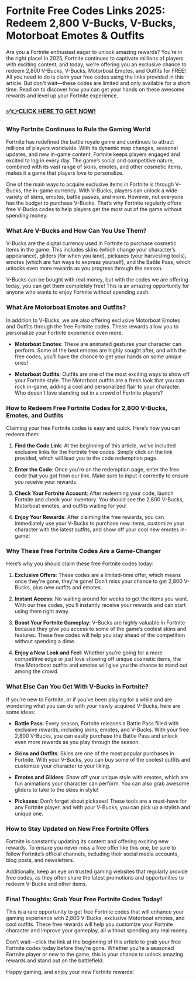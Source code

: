 # Fortnite Free Codes Links 2025: Redeem 2,800 V-Bucks, V-Bucks, Motorboat Emotes & Outfits

Are you a Fortnite enthusiast eager to unlock amazing rewards? You’re in the right place! In 2025, Fortnite continues to captivate millions of players with exciting content, and today, we're offering you an exclusive chance to redeem 2,800 V-Bucks, V-Bucks, Motorboat Emotes, and Outfits for FREE! All you need to do is claim your free codes using the links provided in this article. But don't wait—these codes are limited and only available for a short time. Read on to discover how you can get your hands on these awesome rewards and level up your Fortnite experience.

### [✅👉CLICK HERE TO GET NOW!](https://justfree.xyz/get/it/now/)

### Why Fortnite Continues to Rule the Gaming World

Fortnite has redefined the battle royale genre and continues to attract millions of players worldwide. With its dynamic map changes, seasonal updates, and new in-game content, Fortnite keeps players engaged and excited to log in every day. The game’s social and competitive nature, combined with its vast range of skins, emotes, and other cosmetic items, makes it a game that players love to personalize.

One of the main ways to acquire exclusive items in Fortnite is through V-Bucks, the in-game currency. With V-Bucks, players can unlock a wide variety of skins, emotes, battle passes, and more. However, not everyone has the budget to purchase V-Bucks. That’s why Fortnite regularly offers free V-Bucks codes to help players get the most out of the game without spending money.

### What Are V-Bucks and How Can You Use Them?

V-Bucks are the digital currency used in Fortnite to purchase cosmetic items in the game. This includes skins (which change your character’s appearance), gliders (for when you land), pickaxes (your harvesting tools), emotes (which are fun ways to express yourself), and the Battle Pass, which unlocks even more rewards as you progress through the season.

V-Bucks can be bought with real money, but with the codes we are offering today, you can get them completely free! This is an amazing opportunity for anyone who wants to enjoy Fortnite without spending cash.

### What Are Motorboat Emotes and Outfits?

In addition to V-Bucks, we are also offering exclusive Motorboat Emotes and Outfits through the free Fortnite codes. These rewards allow you to personalize your Fortnite experience even more. 

- **Motorboat Emotes**: These are animated gestures your character can perform. Some of the best emotes are highly sought after, and with the free codes, you’ll have the chance to get your hands on some unique ones!
  
- **Motorboat Outfits**: Outfits are one of the most exciting ways to show off your Fortnite style. The Motorboat outfits are a fresh look that you can rock in-game, adding a cool and personalized flair to your character. Who doesn't love standing out in a crowd of Fortnite players?

### How to Redeem Free Fortnite Codes for 2,800 V-Bucks, Emotes, and Outfits

Claiming your free Fortnite codes is easy and quick. Here’s how you can redeem them:

1. **Find the Code Link**: At the beginning of this article, we’ve included exclusive links for the Fortnite free codes. Simply click on the link provided, which will lead you to the code redemption page.

2. **Enter the Code**: Once you’re on the redemption page, enter the free code that you got from our link. Make sure to input it correctly to ensure you receive your rewards. 

3. **Check Your Fortnite Account**: After redeeming your code, launch Fortnite and check your inventory. You should see the 2,800 V-Bucks, Motorboat emotes, and outfits waiting for you!

4. **Enjoy Your Rewards**: After claiming the free rewards, you can immediately use your V-Bucks to purchase new items, customize your character with the latest outfits, and show off your cool new emotes in-game!

### Why These Free Fortnite Codes Are a Game-Changer

Here’s why you should claim these free Fortnite codes today:

1. **Exclusive Offers**: These codes are a limited-time offer, which means once they're gone, they’re gone! Don’t miss your chance to get 2,800 V-Bucks, plus new outfits and emotes.
  
2. **Instant Access**: No waiting around for weeks to get the items you want. With our free codes, you’ll instantly receive your rewards and can start using them right away.
  
3. **Boost Your Fortnite Gameplay**: V-Bucks are highly valuable in Fortnite because they give you access to some of the game’s coolest skins and features. These free codes will help you stay ahead of the competition without spending a dime.
  
4. **Enjoy a New Look and Feel**: Whether you're going for a more competitive edge or just love showing off unique cosmetic items, the free Motorboat outfits and emotes will give you the chance to stand out among the crowd.

### What Else Can You Get With V-Bucks in Fortnite?

If you’re new to Fortnite, or if you’ve been playing for a while and are wondering what you can do with your newly acquired V-Bucks, here are some ideas:

- **Battle Pass**: Every season, Fortnite releases a Battle Pass filled with exclusive rewards, including skins, emotes, and V-Bucks. With your free 2,800 V-Bucks, you can easily purchase the Battle Pass and unlock even more rewards as you play through the season.

- **Skins and Outfits**: Skins are one of the most popular purchases in Fortnite. With your V-Bucks, you can buy some of the coolest outfits and customize your character to your liking.

- **Emotes and Gliders**: Show off your unique style with emotes, which are fun animations your character can perform. You can also grab awesome gliders to take to the skies in style!

- **Pickaxes**: Don’t forget about pickaxes! These tools are a must-have for any Fortnite player, and with your V-Bucks, you can pick up a stylish and unique one.

### How to Stay Updated on New Free Fortnite Offers

Fortnite is constantly updating its content and offering exciting new rewards. To ensure you never miss a free offer like this one, be sure to follow Fortnite’s official channels, including their social media accounts, blog posts, and newsletters. 

Additionally, keep an eye on trusted gaming websites that regularly provide free codes, as they often share the latest promotions and opportunities to redeem V-Bucks and other items.

### Final Thoughts: Grab Your Free Fortnite Codes Today!

This is a rare opportunity to get free Fortnite codes that will enhance your gaming experience with 2,800 V-Bucks, exclusive Motorboat emotes, and cool outfits. These free rewards will help you customize your Fortnite character and improve your gameplay, all without spending any real money.

Don’t wait—click the link at the beginning of this article to grab your free Fortnite codes today before they’re gone. Whether you’re a seasoned Fortnite player or new to the game, this is your chance to unlock amazing rewards and stand out on the battlefield. 

Happy gaming, and enjoy your new Fortnite rewards!
